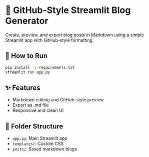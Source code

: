 # 📝 GitHub-Style Streamlit Blog Generator

Create, preview, and export blog posts in Markdown using a simple Streamlit app with GitHub-style formatting.

## 🚀 How to Run

```bash
pip install -r requirements.txt
streamlit run app.py
```

## ✨ Features

- Markdown editing and GitHub-style preview
- Export as .md file
- Responsive and clean UI

## 📁 Folder Structure

- `app.py`: Main Streamlit app
- `templates/`: Custom CSS
- `posts/`: Saved markdown blogs